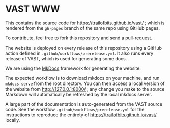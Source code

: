 # VAST WWW

This contains the source code for https://trailofbits.github.io/vast/ ;
which is rendered from the `gh-pages` branch of the same repo using GitHub
pages.

To contribute, feel free to fork this repository and send a pull-request.

The website is deployed on every release of this repository using a GitHub action
defined in `.github/workflows/prerelease.yml`. It also runs every release of VAST,
which is used for generating some docs.

We are using the [MkDocs](https://www.mkdocs.org/) framework for generating the
website.

The expected workflow is to download mkdocs on your machine, and run `mkdocs serve`
from the root directory. You can then access a local version of the website
from http://127.0.0.1:8000/ ; any change you make to the source Markdown will
automatically be refreshed by the local mkdocs server.

A large part of the documentation is auto-generated from the VAST source code.
See the workflow `.github/workflows/prerelease.yml` for the instructions to reproduce
the entirety of https://trailofbits.github.io/vast/ locally.
